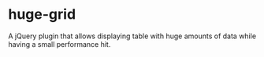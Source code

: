 # huge-grid
A jQuery plugin that allows displaying table with huge amounts of data while having a small performance hit.

